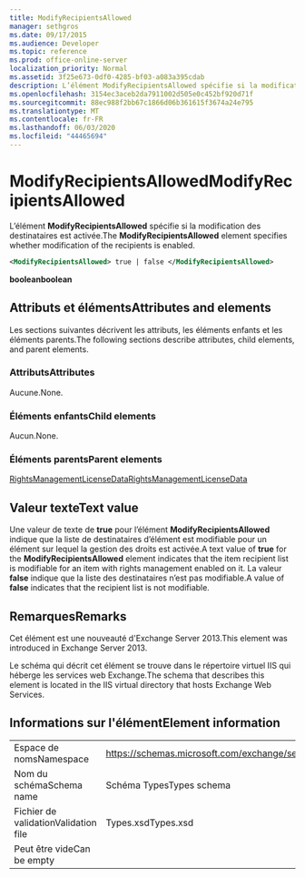 ```yaml
---
title: ModifyRecipientsAllowed
manager: sethgros
ms.date: 09/17/2015
ms.audience: Developer
ms.topic: reference
ms.prod: office-online-server
localization_priority: Normal
ms.assetid: 3f25e673-0df0-4285-bf03-a083a395cdab
description: L’élément ModifyRecipientsAllowed spécifie si la modification des destinataires est activée.
ms.openlocfilehash: 3154ec3aceb2da7911002d505e0c452bf920d71f
ms.sourcegitcommit: 88ec988f2bb67c1866d06b361615f3674a24e795
ms.translationtype: MT
ms.contentlocale: fr-FR
ms.lasthandoff: 06/03/2020
ms.locfileid: "44465694"
---
```

# <a name="modifyrecipientsallowed"></a><span data-ttu-id="59e9d-103">ModifyRecipientsAllowed</span><span class="sxs-lookup"><span data-stu-id="59e9d-103">ModifyRecipientsAllowed</span></span>

<span data-ttu-id="59e9d-104">L’élément **ModifyRecipientsAllowed** spécifie si la modification des destinataires est activée.</span><span class="sxs-lookup"><span data-stu-id="59e9d-104">The **ModifyRecipientsAllowed** element specifies whether modification of the recipients is enabled.</span></span> 
  
```XML
<ModifyRecipientsAllowed> true | false </ModifyRecipientsAllowed>
```

 <span data-ttu-id="59e9d-105">**boolean**</span><span class="sxs-lookup"><span data-stu-id="59e9d-105">**boolean**</span></span>
## <a name="attributes-and-elements"></a><span data-ttu-id="59e9d-106">Attributs et éléments</span><span class="sxs-lookup"><span data-stu-id="59e9d-106">Attributes and elements</span></span>

<span data-ttu-id="59e9d-107">Les sections suivantes décrivent les attributs, les éléments enfants et les éléments parents.</span><span class="sxs-lookup"><span data-stu-id="59e9d-107">The following sections describe attributes, child elements, and parent elements.</span></span>
  
### <a name="attributes"></a><span data-ttu-id="59e9d-108">Attributs</span><span class="sxs-lookup"><span data-stu-id="59e9d-108">Attributes</span></span>

<span data-ttu-id="59e9d-109">Aucune.</span><span class="sxs-lookup"><span data-stu-id="59e9d-109">None.</span></span>
  
### <a name="child-elements"></a><span data-ttu-id="59e9d-110">Éléments enfants</span><span class="sxs-lookup"><span data-stu-id="59e9d-110">Child elements</span></span>

<span data-ttu-id="59e9d-111">Aucun.</span><span class="sxs-lookup"><span data-stu-id="59e9d-111">None.</span></span>
  
### <a name="parent-elements"></a><span data-ttu-id="59e9d-112">Éléments parents</span><span class="sxs-lookup"><span data-stu-id="59e9d-112">Parent elements</span></span>

[<span data-ttu-id="59e9d-113">RightsManagementLicenseData</span><span class="sxs-lookup"><span data-stu-id="59e9d-113">RightsManagementLicenseData</span></span>](rightsmanagementlicensedata.md)
  
## <a name="text-value"></a><span data-ttu-id="59e9d-114">Valeur texte</span><span class="sxs-lookup"><span data-stu-id="59e9d-114">Text value</span></span>

<span data-ttu-id="59e9d-115">Une valeur de texte de **true** pour l’élément **ModifyRecipientsAllowed** indique que la liste de destinataires d’élément est modifiable pour un élément sur lequel la gestion des droits est activée.</span><span class="sxs-lookup"><span data-stu-id="59e9d-115">A text value of **true** for the **ModifyRecipientsAllowed** element indicates that the item recipient list is modifiable for an item with rights management enabled on it.</span></span> <span data-ttu-id="59e9d-116">La valeur **false** indique que la liste des destinataires n’est pas modifiable.</span><span class="sxs-lookup"><span data-stu-id="59e9d-116">A value of **false** indicates that the recipient list is not modifiable.</span></span> 
  
## <a name="remarks"></a><span data-ttu-id="59e9d-117">Remarques</span><span class="sxs-lookup"><span data-stu-id="59e9d-117">Remarks</span></span>

<span data-ttu-id="59e9d-118">Cet élément est une nouveauté d'Exchange Server 2013.</span><span class="sxs-lookup"><span data-stu-id="59e9d-118">This element was introduced in Exchange Server 2013.</span></span>
  
<span data-ttu-id="59e9d-119">Le schéma qui décrit cet élément se trouve dans le répertoire virtuel IIS qui héberge les services web Exchange.</span><span class="sxs-lookup"><span data-stu-id="59e9d-119">The schema that describes this element is located in the IIS virtual directory that hosts Exchange Web Services.</span></span>
  
## <a name="element-information"></a><span data-ttu-id="59e9d-120">Informations sur l'élément</span><span class="sxs-lookup"><span data-stu-id="59e9d-120">Element information</span></span>

|||
|:-----|:-----|
|<span data-ttu-id="59e9d-121">Espace de noms</span><span class="sxs-lookup"><span data-stu-id="59e9d-121">Namespace</span></span>  <br/> |https://schemas.microsoft.com/exchange/services/2006/types  <br/> |
|<span data-ttu-id="59e9d-122">Nom du schéma</span><span class="sxs-lookup"><span data-stu-id="59e9d-122">Schema name</span></span>  <br/> |<span data-ttu-id="59e9d-123">Schéma Types</span><span class="sxs-lookup"><span data-stu-id="59e9d-123">Types schema</span></span>  <br/> |
|<span data-ttu-id="59e9d-124">Fichier de validation</span><span class="sxs-lookup"><span data-stu-id="59e9d-124">Validation file</span></span>  <br/> |<span data-ttu-id="59e9d-125">Types.xsd</span><span class="sxs-lookup"><span data-stu-id="59e9d-125">Types.xsd</span></span>  <br/> |
|<span data-ttu-id="59e9d-126">Peut être vide</span><span class="sxs-lookup"><span data-stu-id="59e9d-126">Can be empty</span></span>  <br/> ||
   

